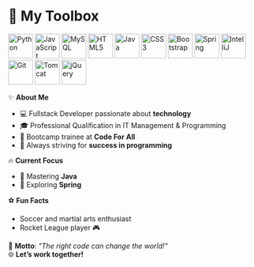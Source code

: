 # 🧰 My Toolbox

<p align="left">
  <!-- Languages -->
  <img src="https://cdn.jsdelivr.net/gh/devicons/devicon/icons/python/python-original.svg" alt="Python" width="50"/>
  <img src="https://cdn.jsdelivr.net/gh/devicons/devicon/icons/javascript/javascript-original.svg" alt="JavaScript" width="50"/>
  <img src="https://cdn.jsdelivr.net/gh/devicons/devicon/icons/mysql/mysql-original.svg" alt="MySQL" width="50"/>
  <img src="https://cdn.jsdelivr.net/gh/devicons/devicon/icons/html5/html5-original.svg" alt="HTML5" width="50"/>
  <img src="https://cdn.jsdelivr.net/gh/devicons/devicon/icons/java/java-original.svg" alt="Java" width="50"/>
  <img src="https://cdn.jsdelivr.net/gh/devicons/devicon/icons/css3/css3-original.svg" alt="CSS3" width="50"/>

  <!-- Frameworks -->
  <img src="https://cdn.jsdelivr.net/gh/devicons/devicon/icons/bootstrap/bootstrap-original.svg" alt="Bootstrap" width="50"/>
  <img src="https://cdn.jsdelivr.net/gh/devicons/devicon/icons/spring/spring-original.svg" alt="Spring" width="50"/>

  <!-- Others -->
  <img src="https://cdn.jsdelivr.net/gh/devicons/devicon/icons/intellij/intellij-original.svg" alt="IntelliJ" width="50"/>
  <img src="https://cdn.jsdelivr.net/gh/devicons/devicon/icons/git/git-original.svg" alt="Git" width="50"/>
  <img src="https://cdn.jsdelivr.net/gh/devicons/devicon/icons/tomcat/tomcat-original.svg" alt="Tomcat" width="50"/>

  <!-- Libraries -->
  <img src="https://cdn.jsdelivr.net/gh/devicons/devicon/icons/jquery/jquery-original.svg" alt="jQuery" width="50"/>
</p>



✨ **About Me**  
- 💻 Fullstack Developer passionate about **technology**  
- 🎓 Professional Qualification in IT Management & Programming
- 🚀 Bootcamp trainee at **Code For All**  
- 🎯 Always striving for **success in programming**  

🔥 **Current Focus**  
- 🧠 Mastering **Java** 
- 🌱 Exploring **Spring**  

⚽ **Fun Facts**  
- Soccer and martial arts enthusiast  
- Rocket League player 🎮  

💬 **Motto**: *"The right code can change the world!"*  
🌐 **Let’s work together!**

